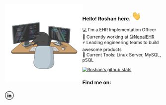 <img src="https://raw.githubusercontent.com/rthway/rthway/master/developer.svg" width="250px" align="left" />

###  Hello! Roshan here. <img src="https://raw.githubusercontent.com/rthway/rthway/master/hi.gif" width="30px" height="30px"/>

:computer:  I'm a EHR Implementation Officer   
:briefcase: Currently working at [@NepalEHR](https://github.com/nepalehr)      
:zap: Leading engineering teams to build awesome products    
:wrench: Current Tools: Linux Server, MySQL, pSQL 

[![Roshan's github stats](https://github-readme-stats.vercel.app/api?username=rthway)](https://github.com/rthway/github-readme-stats)

### Find me on:

<a href="https://www.linkedin.com/in/roshan-kumar-thapa-16aa5b107" target="_blank"><img src="https://raw.githubusercontent.com/rthway/rthway/master/linkedin.png" alt="Twitter" width="30"></a>

